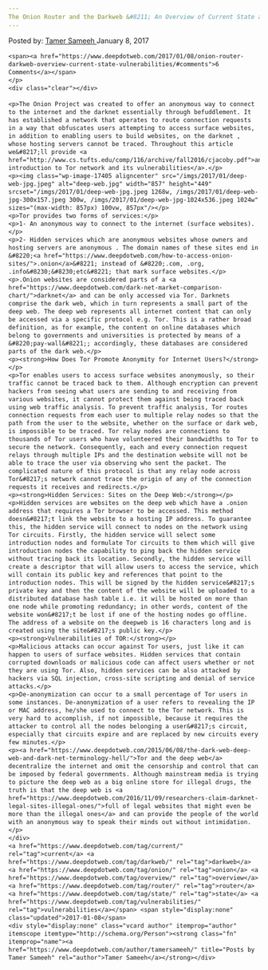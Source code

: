 ```yaml
---
The Onion Router and the Darkweb &#8211; An Overview of Current State and Vulnerabilities"
---
```

<article class="post-listing post-17398 post type-post status-publish format-standard has-post-thumbnail hentry  tag-current tag-darkweb tag-onion tag-overview tag-router tag-state tag-vulnerabilities">
    <div class="post-inner">
        <span>Posted by: <a href="https://www.deepdotweb.com/author/tamersameeh/" title="">Tamer Sameeh </a></span>
    <span>January 8, 2017</span>
    
    <span><a href="https://www.deepdotweb.com/2017/01/08/onion-router-darkweb-overview-current-state-vulnerabilities/#comments">6 Comments</a></span>
    </p>
    <div class="clear"></div>
    
    <p>The Onion Project was created to offer an anonymous way to connect to the internet and the darknet essentially through befuddlement. It has established a network that operates to route connection requests in a way that obfuscates users attempting to access surface websites, in addition to enabling users to build websites, on the darknet , whose hosting servers cannot be traced. Throughout this article we&#8217;ll provide <a href="http://www.cs.tufts.edu/comp/116/archive/fall2016/cjacoby.pdf">an introduction to Tor network and its vulnerabilities</a>.</p>
    <p><img class="wp-image-17405 aligncenter" src="/imgs/2017/01/deep-web-jpg.jpeg" alt="deep-web.jpg" width="857" height="449" srcset="/imgs/2017/01/deep-web-jpg.jpeg 1268w, /imgs/2017/01/deep-web-jpg-300x157.jpeg 300w, /imgs/2017/01/deep-web-jpg-1024x536.jpeg 1024w" sizes="(max-width: 857px) 100vw, 857px"/></p>
    <p>Tor provides two forms of services:</p>
    <p>1- An anonymous way to connect to the internet (surface websites).</p>
    <p>2- Hidden services which are anonymous websites whose owners and hosting servers are anonymous . The domain names of these sites end in &#8220;<a href="https://www.deepdotweb.com/how-to-access-onion-sites/">.onion</a>&#8221; instead of &#8220;.com, .org, .info&#8230;&#8230;etc&#8221; that mark surface websites.</p>
    <p>.Onion websites are considered parts of a <a href="https://www.deepdotweb.com/dark-net-market-comparison-chart/">darknet</a> and can be only accessed via Tor. Darknets comprise the dark web, which in turn represents a small part of the deep web. The deep web represents all internet content that can only be accessed via a specific protocol e.g. Tor. This is a rather broad definition, as for example, the content on online databases which belong to governments and universities is protected by means of a &#8220;pay-wall&#8221;; accordingly, these databases are considered parts of the dark web.</p>
    <p><strong>How Does Tor Promote Anonymity for Internet Users?</strong></p>
    <p>Tor enables users to access surface websites anonymously, so their traffic cannot be traced back to them. Although encryption can prevent hackers from seeing what users are sending to and receiving from various websites, it cannot protect them against being traced back using web traffic analysis. To prevent traffic analysis, Tor routes connection requests from each user to multiple relay nodes so that the path from the user to the website, whether on the surface or dark web, is impossible to be traced. Tor relay nodes are connections to thousands of Tor users who have volunteered their bandwidths to Tor to secure the network. Consequently, each and every connection request relays through multiple IPs and the destination website will not be able to trace the user via observing who sent the packet. The complicated nature of this protocol is that any relay node across Tor&#8217;s network cannot trace the origin of any of the connection requests it receives and redirects.</p>
    <p><strong>Hidden Services: Sites on the Deep Web:</strong></p>
    <p>Hidden services are websites on the deep web which have a .onion address that requires a Tor browser to be accessed. This method doesn&#8217;t link the website to a hosting IP address. To guarantee this, the hidden service will connect to nodes on the network using Tor circuits. Firstly, the hidden service will select some introduction nodes and formulate Tor circuits to them which will give introduction nodes the capability to ping back the hidden service without tracing back its location. Secondly, the hidden service will create a descriptor that will allow users to access the service, which will contain its public key and references that point to the introduction nodes. This will be signed by the hidden service&#8217;s private key and then the content of the website will be uploaded to a distributed database hash table i.e. it will be hosted on more than one node while promoting redundancy; in other words, content of the website won&#8217;t be lost if one of the hosting nodes go offline. The address of a website on the deepweb is 16 characters long and is created using the site&#8217;s public key.</p>
    <p><strong>Vulnerabilities of TOR:</strong></p>
    <p>Malicious attacks can occur against Tor users, just like it can happen to users of surface websites. Hidden services that contain corrupted downloads or malicious code can affect users whether or not they are using Tor. Also, hidden services can be also attacked by hackers via SQL injection, cross-site scripting and denial of service attacks.</p>
    <p>De-anonymization can occur to a small percentage of Tor users in some instances. De-anonymization of a user refers to revealing the IP or MAC address, he/she used to connect to the Tor network. This is very hard to accomplish, if not impossible, because it requires the attacker to control all the nodes belonging a user&#8217;s circuit, especially that circuits expire and are replaced by new circuits every few minutes.</p>
    <p><a href="https://www.deepdotweb.com/2015/06/08/the-dark-web-deep-web-and-dark-net-terminology-hell/">Tor and the deep web</a> decentralize the internet and omit the censorship and control that can be imposed by federal governments. Although mainstream media is trying to picture the deep web as a big online store for illegal drugs, the truth is that the deep web is <a href="https://www.deepdotweb.com/2016/11/09/researchers-claim-darknet-legal-sites-illegal-ones/">full of legal websites that might even be more than the illegal ones</a> and can provide the people of the world with an anonymous way to speak their minds out without intimidation.</p>
    </div>
    <a href="https://www.deepdotweb.com/tag/current/" rel="tag">current</a> <a href="https://www.deepdotweb.com/tag/darkweb/" rel="tag">darkweb</a> <a href="https://www.deepdotweb.com/tag/onion/" rel="tag">onion</a> <a href="https://www.deepdotweb.com/tag/overview/" rel="tag">overview</a> <a href="https://www.deepdotweb.com/tag/router/" rel="tag">router</a> <a href="https://www.deepdotweb.com/tag/state/" rel="tag">state</a> <a href="https://www.deepdotweb.com/tag/vulnerabilities/" rel="tag">vulnerabilities</a></span> <span style="display:none" class="updated">2017-01-08</span>
    <div style="display:none" class="vcard author" itemprop="author" itemscope itemtype="http://schema.org/Person"><strong class="fn" itemprop="name"><a href="https://www.deepdotweb.com/author/tamersameeh/" title="Posts by Tamer Sameeh" rel="author">Tamer Sameeh</a></strong></div>
    
